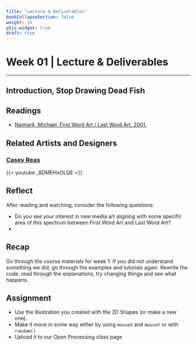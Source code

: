 ```yaml
---
title: "Lecture & Deliverables"
bookCollapseSection: false
weight: 10
p5js-widget: true
draft: true
---
```


# Week 01 | Lecture & Deliverables

---

## Introduction, Stop Drawing Dead Fish

## Readings

- [Naimark, Michael. First Word Art / Last Word Art. 2001.](http://www.naimark.net/writing/firstword.html)

## Related Artists and Designers

### [Casey Reas](https://reas.com/)

{{< youtube _8DMEHxOLQE >}}

## Reflect

After reading and watching, consider the following questions:
- Do you see your interest in new media art aligning with some specific area of this spectrum between First Word Art and Last Word Art?
- 

## Recap

Go through the course materials for week 1. If you did not understand something we did, go through the examples and tutorials again. Rewrite the code, read through the explanations, try changing things and see what happens.

## Assignment

- Use the illustration you created with the 2D Shapes (or make a new one).
- Make it move in some way either by using ```mouseX``` and ```mouseY``` or with ```random()```
- Upload it to our Open Processing class page
